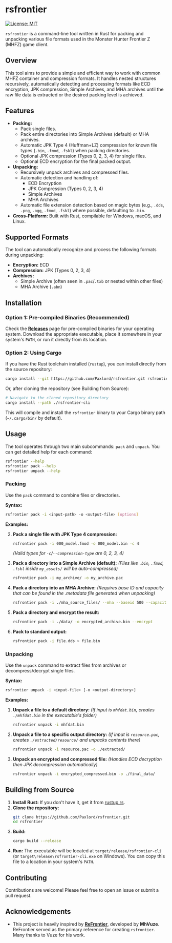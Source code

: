 # rsfrontier

[![License: MIT](https://img.shields.io/badge/License-MIT-yellow.svg?style=flat-square)](./LICENSE) 

`rsfrontier` is a command-line tool written in Rust for packing and unpacking various file formats used in the Monster Hunter Frontier Z (MHFZ) game client.

## Overview

This tool aims to provide a simple and efficient way to work with common MHFZ container and compression formats. It handles nested structures recursively, automatically detecting and processing formats like ECD encryption, JPK compression, Simple Archives, and MHA archives until the raw file data is extracted or the desired packing level is achieved.

## Features

*   **Packing:**
    *   Pack single files.
    *   Pack entire directories into Simple Archives (default) or MHA archives.
    *   Automatic JPK Type 4 (Huffman+LZ) compression for known file types (`.bin`, `.fmod`, `.fskl`) when packing directories.
    *   Optional JPK compression (Types 0, 2, 3, 4) for single files.
    *   Optional ECD encryption for the final packed output.
*   **Unpacking:**
    *   Recursively unpack archives and compressed files.
    *   Automatic detection and handling of:
        *   ECD Encryption
        *   JPK Compression (Types 0, 2, 3, 4)
        *   Simple Archives
        *   MHA Archives
    *   Automatic file extension detection based on magic bytes (e.g., `.dds`, `.png`, `.ogg`, `.fmod`, `.fskl`) where possible, defaulting to `.bin`.
*   **Cross-Platform:** Built with Rust, compilable for Windows, macOS, and Linux.

## Supported Formats

The tool can automatically recognize and process the following formats during unpacking:

*   **Encryption:** ECD
*   **Compression:** JPK (Types 0, 2, 3, 4)
*   **Archives:**
    *   Simple Archive (often seen in `.pac`/`.txb` or nested within other files)
    *   MHA Archive (`.abn`)

## Installation

### Option 1: Pre-compiled Binaries (Recommended)

Check the **[Releases](https://github.com/Paxlord/rsfrontier/releases)** page for pre-compiled binaries for your operating system. Download the appropriate executable, place it somewhere in your system's `PATH`, or run it directly from its location.

### Option 2: Using Cargo

If you have the Rust toolchain installed (`rustup`), you can install directly from the source repository:

```bash
cargo install --git https://github.com/Paxlord/rsfrontier.git rsfrontier-cli

```

Or, after cloning the repository (see Building from Source):

```bash
# Navigate to the cloned repository directory
cargo install --path ./rsfrontier-cli
```

This will compile and install the `rsfrontier` binary to your Cargo binary path (`~/.cargo/bin/` by default).

## Usage

The tool operates through two main subcommands: `pack` and `unpack`. You can get detailed help for each command:

```bash
rsfrontier --help
rsfrontier pack --help
rsfrontier unpack --help
```

### Packing

Use the `pack` command to combine files or directories.

**Syntax:**

```bash
rsfrontier pack -i <input-path> -o <output-file> [options]
```

**Examples:**

2.  **Pack a single file with JPK Type 4 compression:**
    ```bash
    rsfrontier pack -i 000_model.fmod -o 000_model.bin -c 4
    ```
    *(Valid types for `-c`/`--compression-type` are 0, 2, 3, 4)*

3.  **Pack a directory into a Simple Archive (default):**
    *(Files like `.bin`, `.fmod`, `.fskl` inside `my_assets/` will be auto-compressed)*
    ```bash
    rsfrontier pack -i my_archive/ -o my_archive.pac
    ```

4.  **Pack a directory into an MHA Archive:**
    *(Requires base ID and capacity that can be found in the .metadata file generated when unpacking)*
    ```bash
    rsfrontier pack -i ./mha_source_files/ --mha --baseid 500 --capacity 500 -o custom_archive.abn
    ```

5.  **Pack a directory and encrypt the result:**
    ```bash
    rsfrontier pack -i ./data/ -o encrypted_archive.bin --encrypt
    ```

6.  **Pack to standard output:**
    ```bash
    rsfrontier pack -i file.dds > file.bin
    ```

### Unpacking

Use the `unpack` command to extract files from archives or decompress/decrypt single files.

**Syntax:**

```bash
rsfrontier unpack -i <input-file> [-o <output-directory>]
```

**Examples:**

1.  **Unpack a file to a default directory:**
    *(If input is `mhfdat.bin`, creates `./mhfdat.bin` in the executable's folder)*
    ```bash
    rsfrontier unpack -i mhfdat.bin
    ```

2.  **Unpack a file to a specific output directory:**
    *(If input is `resource.pac`, creates `./extracted/resource/` and unpacks contents there)*
    ```bash
    rsfrontier unpack -i resource.pac -o ./extracted/
    ```

3.  **Unpack an encrypted and compressed file:**
    *(Handles ECD decryption then JPK decompression automatically)*
    ```bash
    rsfrontier unpack -i encrypted_compressed.bin -o ./final_data/
    ```

## Building from Source

1.  **Install Rust:** If you don't have it, get it from [rustup.rs](https://rustup.rs/).
2.  **Clone the repository:**
    ```bash
    git clone https://github.com/Paxlord/rsfrontier.git
    cd rsfrontier
    ```
3.  **Build:**
    ```bash
    cargo build --release
    ```
4.  **Run:** The executable will be located at `target/release/rsfrontier-cli` (or `target\release\rsfrontier-cli.exe` on Windows). You can copy this file to a location in your system's `PATH`.

## Contributing

Contributions are welcome! Please feel free to open an issue or submit a pull request.

## Acknowledgements

*   This project is heavily inspired by [**ReFrontier**](https://github.com/mhvuze/ReFrontier), developed by **MhVuze**. ReFrontier served as the primary reference for creating `rsfrontier`. Many thanks to Vuze for his work.

